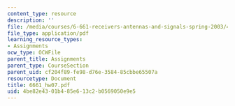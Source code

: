 ```yaml
---
content_type: resource
description: ''
file: /media/courses/6-661-receivers-antennas-and-signals-spring-2003/4be82e4301b485e613c2b0569050e9e5_6661_hw07.pdf
file_type: application/pdf
learning_resource_types:
- Assignments
ocw_type: OCWFile
parent_title: Assignments
parent_type: CourseSection
parent_uid: cf204f89-fe98-d76e-3584-85cbbe65507a
resourcetype: Document
title: 6661_hw07.pdf
uid: 4be82e43-01b4-85e6-13c2-b0569050e9e5
---
```

